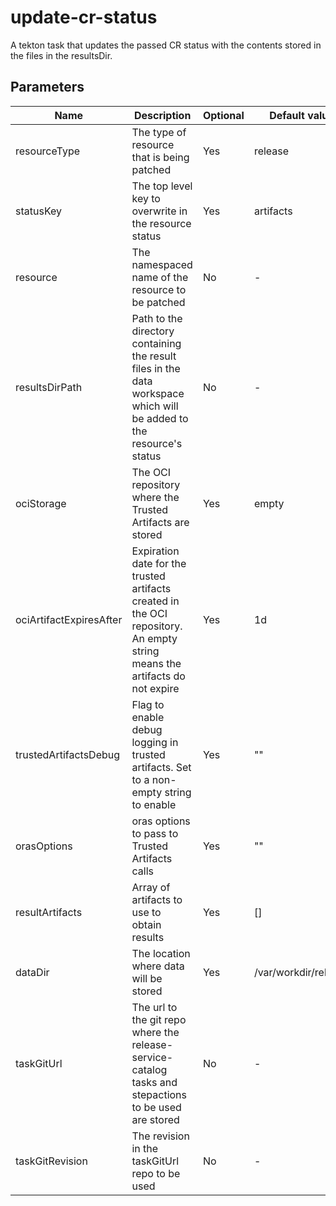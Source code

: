 # update-cr-status

A tekton task that updates the passed CR status with the contents stored in the files in the resultsDir.

## Parameters

| Name                    | Description                                                                                                                | Optional | Default value        |
|-------------------------|----------------------------------------------------------------------------------------------------------------------------|----------|----------------------|
| resourceType            | The type of resource that is being patched                                                                                 | Yes      | release              |
| statusKey               | The top level key to overwrite in the resource status                                                                      | Yes      | artifacts            |
| resource                | The namespaced name of the resource to be patched                                                                          | No       | -                    |
| resultsDirPath          | Path to the directory containing the result files in the data workspace which will be added to the resource's status       | No       | -                    |
| ociStorage              | The OCI repository where the Trusted Artifacts are stored                                                                  | Yes      | empty                |
| ociArtifactExpiresAfter | Expiration date for the trusted artifacts created in the OCI repository. An empty string means the artifacts do not expire | Yes      | 1d                   |
| trustedArtifactsDebug   | Flag to enable debug logging in trusted artifacts. Set to a non-empty string to enable                                     | Yes      | ""                   |
| orasOptions             | oras options to pass to Trusted Artifacts calls                                                                            | Yes      | ""                   |
| resultArtifacts         | Array of artifacts to use to obtain results                                                                                | Yes      | []                   |
| dataDir                 | The location where data will be stored                                                                                     | Yes      | /var/workdir/release |
| taskGitUrl              | The url to the git repo where the release-service-catalog tasks and stepactions to be used are stored                      | No       | -                    |
| taskGitRevision         | The revision in the taskGitUrl repo to be used                                                                             | No       | -                    |
